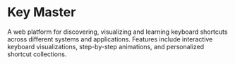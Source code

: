 # Key Master
A web platform for discovering, visualizing and learning keyboard shortcuts across different systems and applications. Features include interactive keyboard visualizations, step-by-step animations, and personalized shortcut collections.
